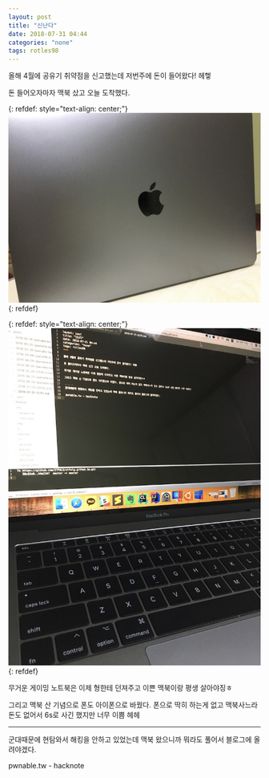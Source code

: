 ```yaml
---
layout: post
title: "신난다"
date: 2018-07-31 04:44
categories: "none"
tags: rotles98
---
```


올해 4월에 공유기 취약점을 신고했는데 저번주에 돈이 들어왔다! 헤헿

돈 들어오자마자 맥북 샀고 오늘 도착했다.

{: refdef: style="text-align: center;"}
![file](/img/none/신난다/01.jpg)
{: refdef}

{: refdef: style="text-align: center;"}
![file](/img/none/신난다/02.jpg)
{: refdef}

무거운 게이밍 노트북은 이제 형한테 던져주고 이쁜 맥북이랑 평생 살아야징ㅎ

그리고 맥북 산 기념으로 폰도 아이폰으로 바꿨다. 폰으로 딱히 하는게 없고 맥북사느라 돈도 없어서 6s로 사긴 했지만 너무 이쁨 헤헤

- - -
군대때문에 현탐와서 해킹을 안하고 있었는데 맥북 왔으니까 뭐라도 풀어서 블로그에 올려야겠다.

pwnable.tw - hacknote